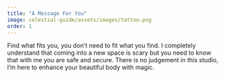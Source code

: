```yaml
---
title: "A Message For You"
image: celestial-guide/assets/images/tattoo.png
order: 1
---
```


Find what fits you, you don’t need to fit what you find.
I completely understand that coming into a new space is scary but you need to know that with me you are safe and secure.
There is no judgement in this studio, I’m here to enhance your beautiful body with magic.
